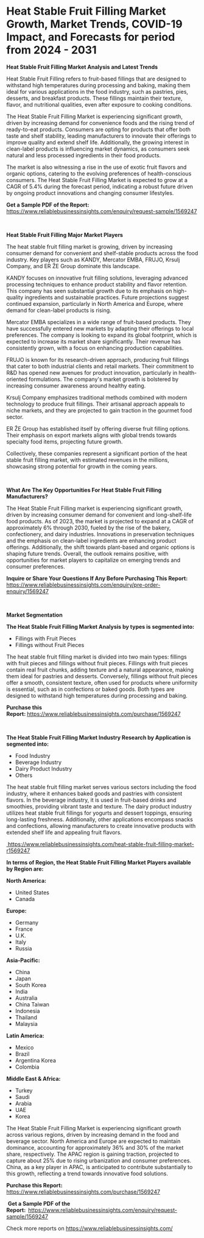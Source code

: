 <p><h1>Heat Stable Fruit Filling Market Growth, Market Trends, COVID-19 Impact, and Forecasts for period from 2024 - 2031</h1></p><p><strong>Heat Stable Fruit Filling Market Analysis and Latest Trends</strong></p>
<p><p>Heat Stable Fruit Filling refers to fruit-based fillings that are designed to withstand high temperatures during processing and baking, making them ideal for various applications in the food industry, such as pastries, pies, desserts, and breakfast products. These fillings maintain their texture, flavor, and nutritional qualities, even after exposure to cooking conditions.</p><p>The Heat Stable Fruit Filling Market is experiencing significant growth, driven by increasing demand for convenience foods and the rising trend of ready-to-eat products. Consumers are opting for products that offer both taste and shelf stability, leading manufacturers to innovate their offerings to improve quality and extend shelf life. Additionally, the growing interest in clean-label products is influencing market dynamics, as consumers seek natural and less processed ingredients in their food products.</p><p>The market is also witnessing a rise in the use of exotic fruit flavors and organic options, catering to the evolving preferences of health-conscious consumers. The Heat Stable Fruit Filling Market is expected to grow at a CAGR of 5.4% during the forecast period, indicating a robust future driven by ongoing product innovations and changing consumer lifestyles.</p></p>
<p><strong>Get a Sample PDF of the Report:&nbsp;</strong> <a href="https://www.reliablebusinessinsights.com/enquiry/request-sample/1569247?utm_campaign=96&utm_medium=2&utm_source=Github&utm_content=ia&utm_term=28122024&utm_id=heat-stable-fruit-filling">https://www.reliablebusinessinsights.com/enquiry/request-sample/1569247</a></p>
<p>&nbsp;</p>
<p><strong>Heat Stable Fruit Filling Major Market Players</strong></p>
<p><p>The heat stable fruit filling market is growing, driven by increasing consumer demand for convenient and shelf-stable products across the food industry. Key players such as KANDY, Mercator EMBA, FRUJO, Krsulj Company, and ER ŽE Group dominate this landscape.</p><p>KANDY focuses on innovative fruit filling solutions, leveraging advanced processing techniques to enhance product stability and flavor retention. This company has seen substantial growth due to its emphasis on high-quality ingredients and sustainable practices. Future projections suggest continued expansion, particularly in North America and Europe, where demand for clean-label products is rising.</p><p>Mercator EMBA specializes in a wide range of fruit-based products. They have successfully entered new markets by adapting their offerings to local preferences. The company is looking to expand its global footprint, which is expected to increase its market share significantly. Their revenue has consistently grown, with a focus on enhancing production capabilities.</p><p>FRUJO is known for its research-driven approach, producing fruit fillings that cater to both industrial clients and retail markets. Their commitment to R&D has opened new avenues for product innovation, particularly in health-oriented formulations. The company's market growth is bolstered by increasing consumer awareness around healthy eating.</p><p>Krsulj Company emphasizes traditional methods combined with modern technology to produce fruit fillings. Their artisanal approach appeals to niche markets, and they are projected to gain traction in the gourmet food sector. </p><p>ER ŽE Group has established itself by offering diverse fruit filling options. Their emphasis on export markets aligns with global trends towards specialty food items, projecting future growth.</p><p>Collectively, these companies represent a significant portion of the heat stable fruit filling market, with estimated revenues in the millions, showcasing strong potential for growth in the coming years.</p></p>
<p>&nbsp;</p>
<p><strong>What Are The Key Opportunities For Heat Stable Fruit Filling Manufacturers?</strong></p>
<p><p>The Heat Stable Fruit Filling market is experiencing significant growth, driven by increasing consumer demand for convenient and long-shelf-life food products. As of 2023, the market is projected to expand at a CAGR of approximately 6% through 2030, fueled by the rise of the bakery, confectionery, and dairy industries. Innovations in preservation techniques and the emphasis on clean-label ingredients are enhancing product offerings. Additionally, the shift towards plant-based and organic options is shaping future trends. Overall, the outlook remains positive, with opportunities for market players to capitalize on emerging trends and consumer preferences.</p></p>
<p><strong>Inquire or Share Your Questions If Any Before Purchasing This Report:</strong> <a href="https://www.reliablebusinessinsights.com/enquiry/pre-order-enquiry/1569247?utm_campaign=96&utm_medium=2&utm_source=Github&utm_content=ia&utm_term=28122024&utm_id=heat-stable-fruit-filling">https://www.reliablebusinessinsights.com/enquiry/pre-order-enquiry/1569247</a></p>
<p>&nbsp;</p>
<p><strong>Market Segmentation</strong></p>
<p><strong>The Heat Stable Fruit Filling Market Analysis by types is segmented into:</strong></p>
<p><ul><li>Fillings with Fruit Pieces</li><li>Fillings without Fruit Pieces</li></ul></p>
<p><p>The heat stable fruit filling market is divided into two main types: fillings with fruit pieces and fillings without fruit pieces. Fillings with fruit pieces contain real fruit chunks, adding texture and a natural appearance, making them ideal for pastries and desserts. Conversely, fillings without fruit pieces offer a smooth, consistent texture, often used for products where uniformity is essential, such as in confections or baked goods. Both types are designed to withstand high temperatures during processing and baking.</p></p>
<p><strong>Purchase this Report:&nbsp;</strong><a href="https://www.reliablebusinessinsights.com/purchase/1569247?utm_campaign=96&utm_medium=2&utm_source=Github&utm_content=ia&utm_term=28122024&utm_id=heat-stable-fruit-filling">https://www.reliablebusinessinsights.com/purchase/1569247</a></p>
<p>&nbsp;</p>
<p><strong>The Heat Stable Fruit Filling Market Industry Research by Application is segmented into:</strong></p>
<p><ul><li>Food Industry</li><li>Beverage Industry</li><li>Dairy Product Industry</li><li>Others</li></ul></p>
<p><p>The heat stable fruit filling market serves various sectors including the food industry, where it enhances baked goods and pastries with consistent flavors. In the beverage industry, it is used in fruit-based drinks and smoothies, providing vibrant taste and texture. The dairy product industry utilizes heat stable fruit fillings for yogurts and dessert toppings, ensuring long-lasting freshness. Additionally, other applications encompass snacks and confections, allowing manufacturers to create innovative products with extended shelf life and appealing fruit flavors.</p></p>
<p><a href="https://www.reliablebusinessinsights.com/heat-stable-fruit-filling-market-r1569247?utm_campaign=96&utm_medium=2&utm_source=Github&utm_content=ia&utm_term=28122024&utm_id=heat-stable-fruit-filling">&nbsp;https://www.reliablebusinessinsights.com/heat-stable-fruit-filling-market-r1569247</a></p>
<p><strong>In terms of Region, the Heat Stable Fruit Filling Market Players available by Region are:</strong></p>
<p>
    <p> <strong> North America: </strong>
        <ul>
            <li>United States</li>
            <li>Canada</li>
        </ul>
        </p> 
    <p> <strong> Europe: </strong>
        <ul>
            <li>Germany</li>
            <li>France</li>
            <li>U.K.</li>
            <li>Italy</li>
            <li>Russia</li>
        </ul>
        </p> 
    <p> <strong> Asia-Pacific: </strong>
        <ul>
            <li>China</li>
            <li>Japan</li>
            <li>South Korea</li>
            <li>India</li>
            <li>Australia</li>
            <li>China Taiwan</li>
            <li>Indonesia</li>
            <li>Thailand</li>
            <li>Malaysia</li>
        </ul>
        </p> 
    <p> <strong> Latin America: </strong>
        <ul>
            <li>Mexico</li>
            <li>Brazil</li>
            <li>Argentina Korea</li>
            <li>Colombia</li>
        </ul>
        </p> 
    <p> <strong> Middle East & Africa: </strong>
        <ul>
            <li>Turkey</li>
            <li>Saudi</li>
            <li>Arabia</li>
            <li>UAE</li>
            <li>Korea</li>
        </ul>
    </p>
    </p>
<p><p>The Heat Stable Fruit Filling Market is experiencing significant growth across various regions, driven by increasing demand in the food and beverage sector. North America and Europe are expected to maintain dominance, accounting for approximately 36% and 30% of the market share, respectively. The APAC region is gaining traction, projected to capture about 25% due to rising urbanization and consumer preferences. China, as a key player in APAC, is anticipated to contribute substantially to this growth, reflecting a trend towards innovative food solutions.</p></p>
<p><strong>Purchase this Report: </strong><a href="https://www.reliablebusinessinsights.com/purchase/1569247?utm_campaign=96&utm_medium=2&utm_source=Github&utm_content=ia&utm_term=28122024&utm_id=heat-stable-fruit-filling">https://www.reliablebusinessinsights.com/purchase/1569247</a></p>
<p>&nbsp;<strong>Get a Sample PDF of the Report:&nbsp;&nbsp;</strong><a href="https://www.reliablebusinessinsights.com/enquiry/request-sample/1569247?utm_campaign=96&utm_medium=2&utm_source=Github&utm_content=ia&utm_term=28122024&utm_id=heat-stable-fruit-filling">https://www.reliablebusinessinsights.com/enquiry/request-sample/1569247</a></p>
<p><strong></strong></p>
<p>Check more reports on <a href="https://www.reliablebusinessinsights.com/?utm_campaign=96&utm_medium=2&utm_source=Github&utm_content=ia&utm_term=28122024&utm_id=heat-stable-fruit-filling">https://www.reliablebusinessinsights.com/</a></p>